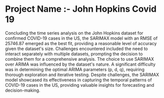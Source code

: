 # Project Name :- John Hopkins Covid 19
Concluding the time series analysis on the John Hopkins dataset for confirmed COVID-19 cases in the US, the SARIMAX model with an RMSE of 25746.87 emerged as the best fit, providing a reasonable level of accuracy given the dataset's size. Challenges encountered included the need to interact separately with multiple datasets, prompting the decision to combine them for a comprehensive analysis. The choice to use SARIMAX over ARIMA was influenced by the dataset's nature. A significant difficulty was in determining the optimal ARIMA parameters (p, d, q), requiring thorough exploration and iterative testing. Despite challenges, the SARIMAX model showcased its effectiveness in capturing the temporal patterns of COVID-19 cases in the US, providing valuable insights for forecasting and decision-making.

